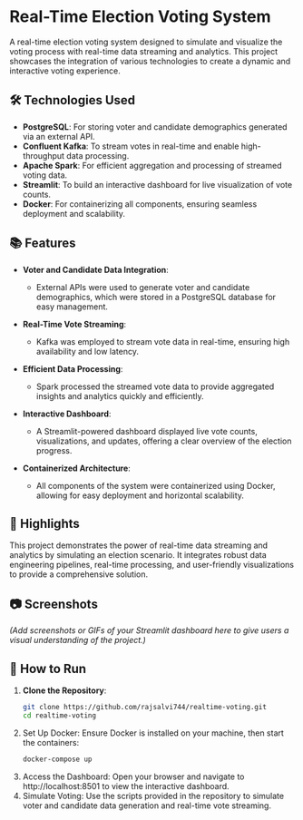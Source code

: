 # Real-Time Election Voting System  

A real-time election voting system designed to simulate and visualize the voting process with real-time data streaming and analytics. This project showcases the integration of various technologies to create a dynamic and interactive voting experience.  

## 🛠️ Technologies Used  
- **PostgreSQL**: For storing voter and candidate demographics generated via an external API.  
- **Confluent Kafka**: To stream votes in real-time and enable high-throughput data processing.  
- **Apache Spark**: For efficient aggregation and processing of streamed voting data.  
- **Streamlit**: To build an interactive dashboard for live visualization of vote counts.  
- **Docker**: For containerizing all components, ensuring seamless deployment and scalability.  

## 📚 Features  
- **Voter and Candidate Data Integration**:  
  - External APIs were used to generate voter and candidate demographics, which were stored in a PostgreSQL database for easy management.  

- **Real-Time Vote Streaming**:  
  - Kafka was employed to stream vote data in real-time, ensuring high availability and low latency.  

- **Efficient Data Processing**:  
  - Spark processed the streamed vote data to provide aggregated insights and analytics quickly and efficiently.  

- **Interactive Dashboard**:  
  - A Streamlit-powered dashboard displayed live vote counts, visualizations, and updates, offering a clear overview of the election progress.  

- **Containerized Architecture**:  
  - All components of the system were containerized using Docker, allowing for easy deployment and horizontal scalability.  

## 🚀 Highlights  
This project demonstrates the power of real-time data streaming and analytics by simulating an election scenario. It integrates robust data engineering pipelines, real-time processing, and user-friendly visualizations to provide a comprehensive solution.  

## 📷 Screenshots  
*(Add screenshots or GIFs of your Streamlit dashboard here to give users a visual understanding of the project.)*  

## 🔧 How to Run  
1. **Clone the Repository**:  
   ```bash  
   git clone https://github.com/rajsalvi744/realtime-voting.git
   cd realtime-voting 
2. Set Up Docker:
   Ensure Docker is installed on your machine, then start the containers:
   ```bash
   docker-compose up  
3. Access the Dashboard: Open your browser and navigate to http://localhost:8501 to view the interactive dashboard.
4. Simulate Voting: Use the scripts provided in the repository to simulate voter and candidate data generation and real-time vote streaming.
